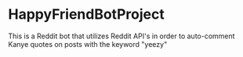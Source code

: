 # HappyFriendBotProject

This is a Reddit bot that utilizes Reddit API's in order to auto-comment Kanye quotes on posts with the keyword "yeezy"
